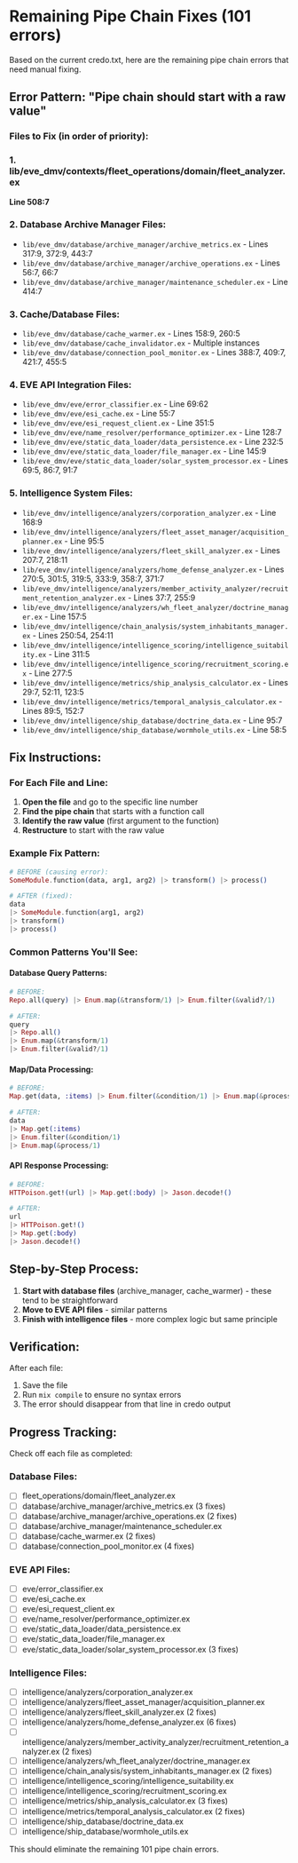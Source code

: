 # Remaining Pipe Chain Fixes (101 errors)

Based on the current credo.txt, here are the remaining pipe chain errors that need manual fixing.

## Error Pattern: "Pipe chain should start with a raw value"

### Files to Fix (in order of priority):

### 1. lib/eve_dmv/contexts/fleet_operations/domain/fleet_analyzer.ex
**Line 508:7**

### 2. Database Archive Manager Files:
- `lib/eve_dmv/database/archive_manager/archive_metrics.ex` - Lines 317:9, 372:9, 443:7
- `lib/eve_dmv/database/archive_manager/archive_operations.ex` - Lines 56:7, 66:7
- `lib/eve_dmv/database/archive_manager/maintenance_scheduler.ex` - Line 414:7

### 3. Cache/Database Files:
- `lib/eve_dmv/database/cache_warmer.ex` - Lines 158:9, 260:5
- `lib/eve_dmv/database/cache_invalidator.ex` - Multiple instances
- `lib/eve_dmv/database/connection_pool_monitor.ex` - Lines 388:7, 409:7, 421:7, 455:5

### 4. EVE API Integration Files:
- `lib/eve_dmv/eve/error_classifier.ex` - Line 69:62
- `lib/eve_dmv/eve/esi_cache.ex` - Line 55:7
- `lib/eve_dmv/eve/esi_request_client.ex` - Line 351:5
- `lib/eve_dmv/eve/name_resolver/performance_optimizer.ex` - Line 128:7
- `lib/eve_dmv/eve/static_data_loader/data_persistence.ex` - Line 232:5
- `lib/eve_dmv/eve/static_data_loader/file_manager.ex` - Line 145:9
- `lib/eve_dmv/eve/static_data_loader/solar_system_processor.ex` - Lines 69:5, 86:7, 91:7

### 5. Intelligence System Files:
- `lib/eve_dmv/intelligence/analyzers/corporation_analyzer.ex` - Line 168:9
- `lib/eve_dmv/intelligence/analyzers/fleet_asset_manager/acquisition_planner.ex` - Line 95:5
- `lib/eve_dmv/intelligence/analyzers/fleet_skill_analyzer.ex` - Lines 207:7, 218:11
- `lib/eve_dmv/intelligence/analyzers/home_defense_analyzer.ex` - Lines 270:5, 301:5, 319:5, 333:9, 358:7, 371:7
- `lib/eve_dmv/intelligence/analyzers/member_activity_analyzer/recruitment_retention_analyzer.ex` - Lines 37:7, 255:9
- `lib/eve_dmv/intelligence/analyzers/wh_fleet_analyzer/doctrine_manager.ex` - Line 157:5
- `lib/eve_dmv/intelligence/chain_analysis/system_inhabitants_manager.ex` - Lines 250:54, 254:11
- `lib/eve_dmv/intelligence/intelligence_scoring/intelligence_suitability.ex` - Line 311:5
- `lib/eve_dmv/intelligence/intelligence_scoring/recruitment_scoring.ex` - Line 277:5
- `lib/eve_dmv/intelligence/metrics/ship_analysis_calculator.ex` - Lines 29:7, 52:11, 123:5
- `lib/eve_dmv/intelligence/metrics/temporal_analysis_calculator.ex` - Lines 89:5, 152:7
- `lib/eve_dmv/intelligence/ship_database/doctrine_data.ex` - Line 95:7
- `lib/eve_dmv/intelligence/ship_database/wormhole_utils.ex` - Line 58:5

## Fix Instructions:

### For Each File and Line:

1. **Open the file** and go to the specific line number
2. **Find the pipe chain** that starts with a function call
3. **Identify the raw value** (first argument to the function)
4. **Restructure** to start with the raw value

### Example Fix Pattern:
```elixir
# BEFORE (causing error):
SomeModule.function(data, arg1, arg2) |> transform() |> process()

# AFTER (fixed):
data
|> SomeModule.function(arg1, arg2)
|> transform()
|> process()
```

### Common Patterns You'll See:

#### Database Query Patterns:
```elixir
# BEFORE:
Repo.all(query) |> Enum.map(&transform/1) |> Enum.filter(&valid?/1)

# AFTER:
query
|> Repo.all()
|> Enum.map(&transform/1)
|> Enum.filter(&valid?/1)
```

#### Map/Data Processing:
```elixir
# BEFORE:
Map.get(data, :items) |> Enum.filter(&condition/1) |> Enum.map(&process/1)

# AFTER:
data
|> Map.get(:items)
|> Enum.filter(&condition/1)
|> Enum.map(&process/1)
```

#### API Response Processing:
```elixir
# BEFORE:
HTTPoison.get!(url) |> Map.get(:body) |> Jason.decode!()

# AFTER:
url
|> HTTPoison.get!()
|> Map.get(:body)
|> Jason.decode!()
```

## Step-by-Step Process:

1. **Start with database files** (archive_manager, cache_warmer) - these tend to be straightforward
2. **Move to EVE API files** - similar patterns
3. **Finish with intelligence files** - more complex logic but same principle

## Verification:
After each file:
1. Save the file
2. Run `mix compile` to ensure no syntax errors
3. The error should disappear from that line in credo output

## Progress Tracking:
Check off each file as completed:

### Database Files:
- [ ] fleet_operations/domain/fleet_analyzer.ex
- [ ] database/archive_manager/archive_metrics.ex (3 fixes)
- [ ] database/archive_manager/archive_operations.ex (2 fixes)
- [ ] database/archive_manager/maintenance_scheduler.ex
- [ ] database/cache_warmer.ex (2 fixes)
- [ ] database/connection_pool_monitor.ex (4 fixes)

### EVE API Files:
- [ ] eve/error_classifier.ex
- [ ] eve/esi_cache.ex
- [ ] eve/esi_request_client.ex
- [ ] eve/name_resolver/performance_optimizer.ex
- [ ] eve/static_data_loader/data_persistence.ex
- [ ] eve/static_data_loader/file_manager.ex
- [ ] eve/static_data_loader/solar_system_processor.ex (3 fixes)

### Intelligence Files:
- [ ] intelligence/analyzers/corporation_analyzer.ex
- [ ] intelligence/analyzers/fleet_asset_manager/acquisition_planner.ex
- [ ] intelligence/analyzers/fleet_skill_analyzer.ex (2 fixes)
- [ ] intelligence/analyzers/home_defense_analyzer.ex (6 fixes)
- [ ] intelligence/analyzers/member_activity_analyzer/recruitment_retention_analyzer.ex (2 fixes)
- [ ] intelligence/analyzers/wh_fleet_analyzer/doctrine_manager.ex
- [ ] intelligence/chain_analysis/system_inhabitants_manager.ex (2 fixes)
- [ ] intelligence/intelligence_scoring/intelligence_suitability.ex
- [ ] intelligence/intelligence_scoring/recruitment_scoring.ex
- [ ] intelligence/metrics/ship_analysis_calculator.ex (3 fixes)
- [ ] intelligence/metrics/temporal_analysis_calculator.ex (2 fixes)
- [ ] intelligence/ship_database/doctrine_data.ex
- [ ] intelligence/ship_database/wormhole_utils.ex

This should eliminate the remaining 101 pipe chain errors.